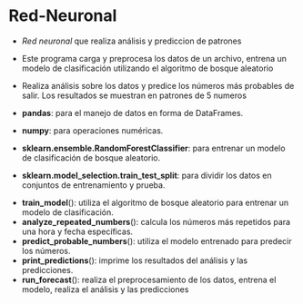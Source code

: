 # Red-Neuronal
* _Red_ _neuronal_  que realiza análisis y prediccion de patrones 
* Este programa carga y preprocesa los datos de un archivo, entrena un modelo de clasificación utilizando el algoritmo de bosque aleatorio
* Realiza análisis sobre los datos y predice los números más probables de salir. Los resultados se muestran en patrones de 5 numeros


* **pandas**: para el manejo de datos en forma de DataFrames.
* **numpy**: para operaciones numéricas.
* **sklearn.ensemble.RandomForestClassifier**: para entrenar un modelo de clasificación de bosque aleatorio.
* **sklearn.model_selection.train_test_split**: para dividir los datos en conjuntos de entrenamiento y prueba.


- **train_model**(): utiliza el algoritmo de bosque aleatorio para entrenar un modelo de clasificación.
- **analyze_repeated_numbers**(): calcula los números más repetidos para una hora y fecha específicas.
- **predict_probable_numbers**(): utiliza el modelo entrenado para predecir los números.
- **print_predictions**(): imprime los resultados del análisis y las predicciones.
- **run_forecast**(): realiza el preprocesamiento de los datos, entrena el modelo, realiza el análisis y las predicciones
